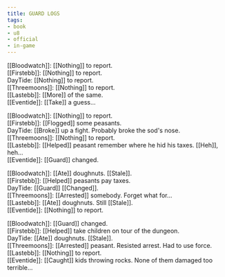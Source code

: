 ```yaml
---
title: GUARD LOGS
tags:
- book
- u8
- official
- in-game
---
```


  
[[Bloodwatch]]: [[Nothing]] to report.  
[[Firstebb]]: [[Nothing]] to report.  
DayTide: [[Nothing]] to report.  
[[Threemoons]]: [[Nothing]] to report.  
[[Lastebb]]: [[More]] of the same.  
[[Eventide]]: [[Take]] a guess...  
  
[[Bloodwatch]]: [[Nothing]] to report.  
[[Firstebb]]: [[Flogged]] some peasants.  
DayTide: [[Broke]] up a fight. Probably broke the sod's nose.  
[[Threemoons]]: [[Nothing]] to report.  
[[Lastebb]]: [[Helped]] peasant remember where he hid his taxes. [[Heh]], heh...  
[[Eventide]]: [[Guard]] changed.  
  
[[Bloodwatch]]: [[Ate]] doughnuts. [[Stale]].  
[[Firstebb]]: [[Helped]] peasants pay taxes.  
DayTide: [[Guard]] [[Changed]].  
[[Threemoons]]: [[Arrested]] somebody. Forget what for...  
[[Lastebb]]: [[Ate]] doughnuts. Still [[Stale]].  
[[Eventide]]: [[Nothing]] to report.  
  
[[Bloodwatch]]: [[Guard]] changed.  
[[Firstebb]]: [[Helped]] take children on tour of the dungeon.  
DayTide: [[Ate]] doughnuts. [[Stale]].  
[[Threemoons]]: [[Arrested]] peasant. Resisted arrest. Had to use force.  
[[Lastebb]]: [[Nothing]] to report.  
[[Eventide]]: [[Caught]] kids throwing rocks. None of them damaged too terrible...